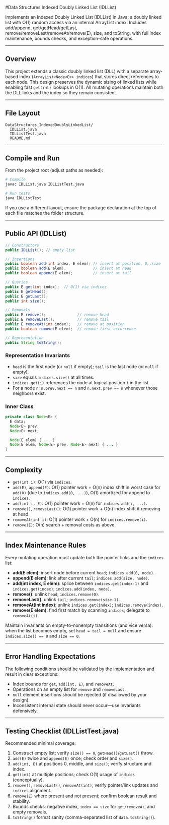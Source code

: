 #Data Structures Indexed Doubly Linked List (IDLList)

Implements an Indexed Doubly Linked List (IDLList) in Java: a doubly linked list with O(1) random access via an internal ArrayList index. Includes add/append, get/getHead/getLast, remove/removeLast/removeAt/remove(E), size, and toString, with full index maintenance, bounds checks, and exception-safe operations.

---

## Overview
This project extends a classic doubly linked list (DLL) with a separate array-based index (`ArrayList<Node<E>> indices`) that stores direct references to each node. This design preserves the dynamic sizing of linked lists while enabling fast `get(int)` lookups in O(1). All mutating operations maintain both the DLL links and the index so they remain consistent.

---

## File Layout
```
DataStructures_IndexedDoublyLinkedList/
  IDLList.java
  IDLListTest.java
  README.md
```

---

## Compile and Run
From the project root (adjust paths as needed):
```bash
# Compile
javac IDLList.java IDLListTest.java

# Run tests
java IDLListTest
```

If you use a different layout, ensure the package declaration at the top of each file matches the folder structure.

---

## Public API (IDLList<E>)
```java
// Constructors
public IDLList(); // empty list

// Insertions
public boolean add(int index, E elem); // insert at position, 0..size
public boolean add(E elem);            // insert at head
public boolean append(E elem);         // insert at tail

// Queries
public E get(int index);  // O(1) via indices
public E getHead();
public E getLast();
public int size();

// Removals
public E remove();              // remove head
public E removeLast();          // remove tail
public E removeAt(int index);   // remove at position
public boolean remove(E elem);  // remove first occurrence

// Representation
public String toString();
```

### Representation Invariants
- `head` is the first node (or `null` if empty); `tail` is the last node (or `null` if empty).
- `size` equals `indices.size()` at all times.
- `indices.get(i)` references the node at logical position `i` in the list.
- For a node `n`: `n.prev.next == n` and `n.next.prev == n` whenever those neighbors exist.

### Inner Class
```java
private class Node<E> {
  E data;
  Node<E> prev;
  Node<E> next;

  Node(E elem) { ... }
  Node(E elem, Node<E> prev, Node<E> next) { ... }
}
```

---

## Complexity
- `get(int i)`: O(1) via `indices`.
- `add(E)`, `append(E)`: O(1) pointer work + O(n) index shift in worst case for `add(0)` (due to `indices.add(0, ...)`), O(1) amortized for append to `indices`.
- `add(int i, E)`: O(1) pointer work + O(n) for `indices.add(i, ...)`.
- `remove()`, `removeLast()`: O(1) pointer work + O(n) index shift if removing at head.
- `removeAt(int i)`: O(1) pointer work + O(n) for `indices.remove(i)`.
- `remove(E)`: O(n) search + removal costs as above.

---

## Index Maintenance Rules
Every mutating operation must update both the pointer links and the `indices` list:
- **add(E elem)**: insert node before current `head`; `indices.add(0, node)`.
- **append(E elem)**: link after current `tail`; `indices.add(size, node)`.
- **add(int index, E elem)**: splice between `indices.get(index-1)` and `indices.get(index)`; `indices.add(index, node)`.
- **remove()**: unlink `head`; `indices.remove(0)`.
- **removeLast()**: unlink `tail`; `indices.remove(size-1)`.
- **removeAt(int index)**: unlink `indices.get(index)`; `indices.remove(index)`.
- **remove(E elem)**: find first match by scanning `indices`; delegate to `removeAt(i)`.

Maintain invariants on empty-to-nonempty transitions (and vice versa): when the list becomes empty, set `head = tail = null` and ensure `indices.size() == 0` and `size == 0`.

---

## Error Handling Expectations
The following conditions should be validated by the implementation and result in clear exceptions:
- Index bounds for `get`, `add(int, E)`, and `removeAt`.
- Operations on an empty list for `remove` and `removeLast`.
- `null` element insertions should be rejected (if disallowed by your design).
- Inconsistent internal state should never occur—use invariants defensively.

---

## Testing Checklist (IDLListTest.java)
Recommended minimal coverage:
1. Construct empty list; verify `size() == 0`, `getHead()`/`getLast()` throw.
2. `add(E)` twice and `append(E)` once; check order and `size()`.
3. `add(int, E)` at positions 0, middle, and `size()`; verify structure and index.
4. `get(int)` at multiple positions; check O(1) usage of `indices` (conceptually).
5. `remove()`, `removeLast()`, `removeAt(int)`; verify pointer/link updates and `indices` alignment.
6. `remove(E)` where present and not present; confirm boolean result and stability.
7. Bounds checks: negative index, `index == size` for `get/removeAt`, and empty removals.
8. `toString()` format sanity (comma-separated list of `data.toString()`).
